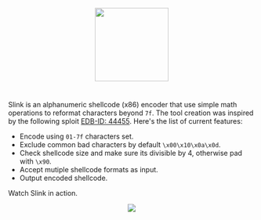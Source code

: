 <p align="center">
  <img  highet=150 width=150 src="https://github.com/ihack4falafel/Slink/blob/master/_Logo_.png">
</p>

# 
Slink is an alphanumeric shellcode (x86) encoder that use simple math operations to reformat characters beyond `7f`. The tool creation was inspired by the following sploit [EDB-ID: 44455](https://exploit-db.com/exploits/44455/). Here's the list of current features:

- Encode using `01-7f` characters set.
- Exclude common bad characters by default `\x00\x10\x0a\x0d`.
- Check shellcode size and make sure its divisible by 4, otherwise pad with `\x90`.
- Accept mutiple shellcode formats as input.
- Output encoded shellcode.

Watch Slink in action.

<p align="center">
  <img  src="https://github.com/ihack4falafel/Slink/blob/master/Demo.gif">
</p>
